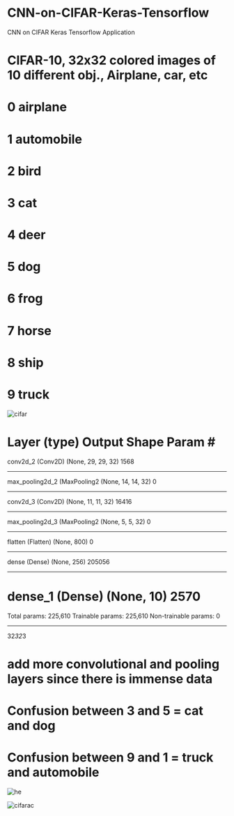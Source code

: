 # CNN-on-CIFAR-Keras-Tensorflow
CNN on CIFAR Keras Tensorflow Application
# CIFAR-10, 32x32 colored images of 10 different obj., Airplane, car, etc
# 0 airplane										
# 1 automobile										
# 2 bird										
# 3 cat										
# 4 deer										
# 5 dog										
# 6 frog										
# 7 horse										
# 8 ship										
# 9 truck										
![cifar](https://user-images.githubusercontent.com/57037068/83808922-a3333900-a6c6-11ea-8fdd-ef3059c23913.PNG)

Layer (type)                 Output Shape              Param #   
=================================================================
conv2d_2 (Conv2D)            (None, 29, 29, 32)        1568      
_________________________________________________________________
max_pooling2d_2 (MaxPooling2 (None, 14, 14, 32)        0         
_________________________________________________________________
conv2d_3 (Conv2D)            (None, 11, 11, 32)        16416     
_________________________________________________________________
max_pooling2d_3 (MaxPooling2 (None, 5, 5, 32)          0         
_________________________________________________________________
flatten (Flatten)            (None, 800)               0         
_________________________________________________________________
dense (Dense)                (None, 256)               205056    
_________________________________________________________________
dense_1 (Dense)              (None, 10)                2570      
=================================================================
Total params: 225,610
Trainable params: 225,610
Non-trainable params: 0
_____________________________
32*32*3
# add more convolutional and pooling layers since there is immense data

# Confusion between 3 and 5 = cat and dog
# Confusion between 9 and 1 = truck and automobile

![he](https://user-images.githubusercontent.com/57037068/83808913-9e6e8500-a6c6-11ea-8f1c-fda6b8f8d94b.png)

![cifarac](https://user-images.githubusercontent.com/57037068/83808917-9f9fb200-a6c6-11ea-91bc-2174a11e6236.png)
